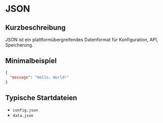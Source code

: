 # JSON

## Kurzbeschreibung
JSON ist ein plattformübergreifendes Datenformat für Konfiguration, API, Speicherung.

## Minimalbeispiel
```json
{
  "message": "Hello, World!"
}
```

## Typische Startdateien
- `config.json`
- `data.json`